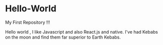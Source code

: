 # Hello-World

My First Repository !!!

Hello world , I like Javascript and also React.js and native.
I've had Kebabs on the moon and find them far superior to Earth Kebabs.
